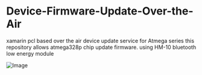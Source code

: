 # Device-Firmware-Update-Over-the-Air
 xamarin pcl based over the air device update service for Atmega series
 this repository allows atmega328p chip update firmware. 
 using HM-10 bluetooth low energy module 

![Image](../blob/master/bt_off.png.png?raw=true)
